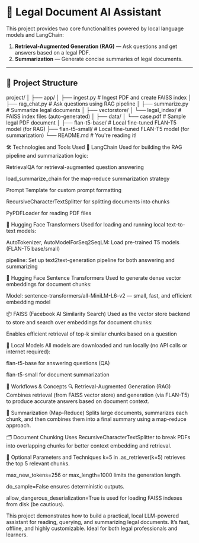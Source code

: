 # 🧠 Legal Document AI Assistant

This project provides two core functionalities powered by local language models and LangChain:

1. **Retrieval-Augmented Generation (RAG)** — Ask questions and get answers based on a legal PDF.
2. **Summarization** — Generate concise summaries of legal documents.

---

## 📁 Project Structure
project/
│
├── app/
│ ├── ingest.py # Ingest PDF and create FAISS index
│ ├── rag_chat.py # Ask questions using RAG pipeline
│ ├── summarize.py # Summarize legal documents
│
├── vectorstore/
│ └── legal_index/ # FAISS index files (auto-generated)
│
├── data/
│ └── case.pdf # Sample legal PDF document
│
├── flan-t5-base/ # Local fine-tuned FLAN-T5 model (for RAG)
├── flan-t5-small/ # Local fine-tuned FLAN-T5 model (for summarization)
└── README.md # You're reading it!

🛠️ Technologies and Tools Used
🧠 LangChain
   Used for building the RAG pipeline and summarization logic:

   RetrievalQA for retrieval-augmented question answering

   load_summarize_chain for the map-reduce summarization strategy

   Prompt Template for custom prompt formatting

   RecursiveCharacterTextSplitter for splitting documents into chunks

   PyPDFLoader for reading PDF files

🤗 Hugging Face Transformers
   Used for loading and running local text-to-text models:

   AutoTokenizer, AutoModelForSeq2SeqLM: Load pre-trained T5 models (FLAN-T5 base/small)

   pipeline: Set up text2text-generation pipeline for both answering and summarizing

🧬 Hugging Face Sentence Transformers
  Used to generate dense vector embeddings for document chunks:

  Model: sentence-transformers/all-MiniLM-L6-v2 — small, fast, and efficient embedding model

📦 FAISS (Facebook AI Similarity Search)
  Used as the vector store backend to store and search over embeddings for document chunks:

  Enables efficient retrieval of top-k similar chunks based on a question

📂 Local Models
   All models are downloaded and run locally (no API calls or internet required):

   flan-t5-base for answering questions (QA)

   flan-t5-small for document summarization

🔄 Workflows & Concepts
  🔍 Retrieval-Augmented Generation (RAG)
     Combines retrieval (from FAISS vector store) and generation (via FLAN-T5) to produce accurate answers based on document context.

  📝 Summarization (Map-Reduce)
     Splits large documents, summarizes each chunk, and then combines them into a final summary using a map-reduce approach.

  🗂 Document Chunking
    Uses RecursiveCharacterTextSplitter to break PDFs into overlapping chunks for better context embedding and retrieval.

 🧪 Optional Parameters and Techniques
   k=5 in .as_retriever(k=5) retrieves the top 5 relevant chunks.

   max_new_tokens=256 or max_length=1000 limits the generation length.

  do_sample=False ensures deterministic outputs.

 allow_dangerous_deserialization=True is used for loading FAISS indexes from disk (be cautious).



This project demonstrates how to build a practical, local LLM-powered assistant for reading, querying, and summarizing legal documents. It’s fast, offline, and highly customizable. Ideal for both legal professionals and learners.
